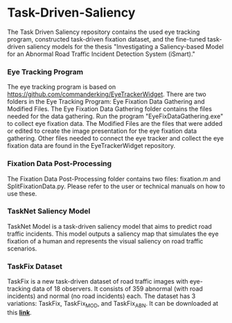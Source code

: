 # Task-Driven-Saliency
The Task Driven Saliency repository contains the used eye tracking program, constructed task-driven fixation dataset, and the fine-tuned task-driven saliency models for the thesis "Investigating a Saliency-based Model for an Abnormal Road Traffic Incident Detection System (iSmart)."

### Eye Tracking Program
The eye tracking program is based on https://github.com/commanderking/EyeTrackerWidget. There are two folders in the Eye Tracking Program: Eye Fixation Data Gathering and Modified Files. The Eye Fixation Data Gathering folder contains the files needed for the data gathering. Run the program "EyeFixDataGathering.exe" to collect eye fixation data. The Modified Files are the files that were added or edited to create the image presentation for the eye fixation data gathering. Other files needed to connect the eye tracker and collect the eye fixation data are found in the EyeTrackerWidget repository.

### Fixation Data Post-Processing
The Fixation Data Post-Processing folder contains two files: fixation.m and SplitFixationData.py. Please refer to the user or technical manuals on how to use these.

### TaskNet Saliency Model
TaskNet Model is a task-driven saliency model that aims to predict road traffic incidents. This model outputs a saliency map that simulates the eye fixation of a human and represents the visual saliency on road traffic scenarios. 

### TaskFix Dataset
TaskFix is a new task-driven dataset of road traffic images with eye-tracking data of 18 observers. It consists of 359 abnormal (with road incidents) and normal (no road incidents) each. The dataset has 3 variations: TaskFix, TaskFix<sub>MOD</sub>, and TaskFix<sub>ABN</sub>. It can be downloaded at this **[link](https://tinyurl.com/TaskFix2020)**. 

